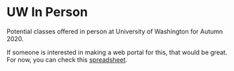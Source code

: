 # UW In Person

Potential classes offered in person at University of Washington for Autumn 2020.

If someone is interested in making a web portal for this, that would be great.
For now, you can check this [spreadsheet](https://uwnetid-my.sharepoint.com/:x:/g/personal/zhuzhiyu_uw_edu/ESKkToMfEGFKgGQGKBgn0j4Bu-sv5K4lhRsDDLP9Y9ozOA).
